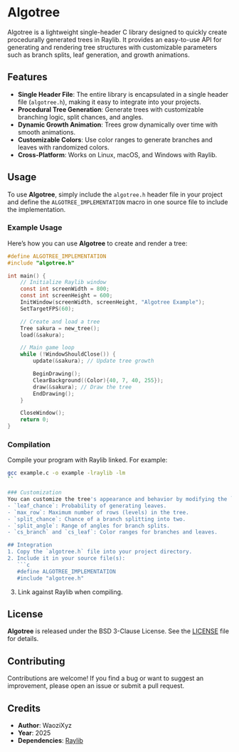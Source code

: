# Algotree

Algotree is a lightweight single-header C library designed to quickly create procedurally generated trees in Raylib. It provides an easy-to-use API for generating and rendering tree structures with customizable parameters such as branch splits, leaf generation, and growth animations.

## Features
- **Single Header File**: The entire library is encapsulated in a single header file (`algotree.h`), making it easy to integrate into your projects.
- **Procedural Tree Generation**: Generate trees with customizable branching logic, split chances, and angles.
- **Dynamic Growth Animation**: Trees grow dynamically over time with smooth animations.
- **Customizable Colors**: Use color ranges to generate branches and leaves with randomized colors.
- **Cross-Platform**: Works on Linux, macOS, and Windows with Raylib.

## Usage
To use **Algotree**, simply include the `algotree.h` header file in your project and define the `ALGOTREE_IMPLEMENTATION` macro in one source file to include the implementation.

### Example Usage
Here’s how you can use **Algotree** to create and render a tree:

```c
#define ALGOTREE_IMPLEMENTATION
#include "algotree.h"

int main() {
    // Initialize Raylib window
    const int screenWidth = 800;
    const int screenHeight = 600;
    InitWindow(screenWidth, screenHeight, "Algotree Example");
    SetTargetFPS(60);

    // Create and load a tree
    Tree sakura = new_tree();
    load(&sakura);

    // Main game loop
    while (!WindowShouldClose()) {
        update(&sakura); // Update tree growth

        BeginDrawing();
        ClearBackground((Color){40, 7, 40, 255});
        draw(&sakura); // Draw the tree
        EndDrawing();
    }

    CloseWindow();
    return 0;
}
```

### Compilation
Compile your program with Raylib linked. For example:
```bash
gcc example.c -o example -lraylib -lm
``

### Customization
You can customize the tree's appearance and behavior by modifying the `Tree` structure fields:
- `leaf_chance`: Probability of generating leaves.
- `max_row`: Maximum number of rows (levels) in the tree.
- `split_chance`: Chance of a branch splitting into two.
- `split_angle`: Range of angles for branch splits.
- `cs_branch` and `cs_leaf`: Color ranges for branches and leaves.

## Integration
1. Copy the `algotree.h` file into your project directory.
2. Include it in your source file(s):
   ```c
   #define ALGOTREE_IMPLEMENTATION
   #include "algotree.h"
   ```
3. Link against Raylib when compiling.

## License
**Algotree** is released under the BSD 3-Clause License. See the [LICENSE](LICENSE) file for details.

## Contributing
Contributions are welcome! If you find a bug or want to suggest an improvement, please open an issue or submit a pull request.

## Credits
- **Author**: WaoziXyz
- **Year**: 2025
- **Dependencies**: [Raylib](https://www.raylib.com/)
